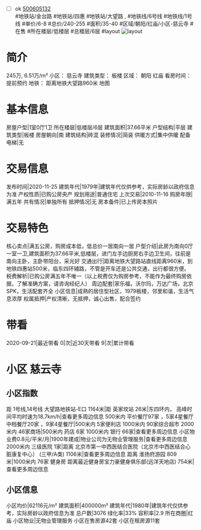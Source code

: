 - [ ] ok [500605132](https://bj.5i5j.com/ershoufang/500605132.html)  
 #地铁站/金台路 #地铁站/四惠 #地铁站/大望路 ,  #地铁线/6号线 #地铁线/1号线
#单价/6-8 #总价/240-255 #面积/35-40   #区域/朝阳/红庙/小区-慈云寺 #在售 #所在楼层/低楼层 #总楼层/6层 #layout 
![layout](http://image2.5i5j.com//group1/M00/E2/6D/CgqJMV6iz2qAX0MyAAG-3RfWLHI121.jpg_P5.jpg) 
# 简介 
 245万,  6.51万/m² 
小区： 慈云寺
建筑类型： 板楼
区域： 朝阳 红庙
看房时间： 提前预约
地铁： 距离地铁大望路960米 地图
# 基本信息 
 房屋户型|1室0厅1卫
所在楼层|低楼层/6层
建筑面积|37.66平米
户型结构|平层
建筑类型|板楼
房屋朝向|南
建筑结构|砖混
装修情况|简装
供暖方式|集中供暖
配备电梯|无
# 交易信息 
 发布时间|2020-11-25
建筑年代|1979年|建筑年代仅供参考，实际房龄以政府信息为准
产权性质|已购公房央产
规划用途|普通住宅
上次交易|2010-11-16
购房年限|满五年
共有情况|单独所有
抵押情况|无
房本备件|已上传房本照片
# 交易特色 
 核心卖点|满五公房，购房成本低，低总价一居南向一居
户型介绍|此房为南向0厅一室一卫,建筑面积为37.66平米,低楼层，进门左手边厨房右手边卫生间，往前是南向主卧，主卧带阳台，采光好
交通出行|距离地铁大望路站直线距离960米，到地铁四惠站500米，临东四环辅路，不管是开车还是公共交通，出行都很方便。
税费解析|已购公房满五年不唯一（以上税费仅为购房参考，不能作为最终购房依据，了解准确方案，请咨询经纪人）
周边配套|家乐福，沃尔玛，万达广场，北京SPK，生活配套齐全
小区信息|成熟的居住型社区，1979板楼，邻里和谐，生活气息浓厚
权属抵押|产权清晰，无抵押，诚心出售，配合签约
# 带看 
 2020-09-21|最近带看	 0|次|近30天带看	 9|次|累计带看
# 小区 慈云寺
## 小区指数 
 距 1号线,14号线 大望路地铁站-E口 1164米|距 英家坟站 26米|东四环内， 高峰时间平均时速为18.7km/h|查看更多周边信息
500米内 平价餐厅97家 ，5家4星餐厅
中档餐厅20家 ，9家4星餐厅|500米内 5家便利店
1000米内 90家综合超市
2000米内 46家商场|500米内 药店 6家
1000米内 银行 66家|查看更多周边信息
小区物业费0.8元/平米/月|1900年建成|物业公司为无物业管理服务|查看更多周边信息
2000米内 三级医院 1家|距离 北京市第一中西医结合医院（北京市中西医结合心脏康复中心） (三甲/A类) 1106米|查看更多周边信息
距离 淮扬府游园 809米|1000米内 76家 健身房
距离最近健身房宝力豪健身俱乐部(远洋天地店) 754米|查看更多周边信息
## 小区信息 
 小区均价|62116元/m²
建筑面积|400000m²
建筑年代|1980年|建筑年代仅供参考，实际房龄以政府信息为准
总户数|3076
绿化率|33%
容积率|2.9
所在商圈|红庙
小区物业|无物业管理服务
小区在售房源42套
小区在租房源11套
